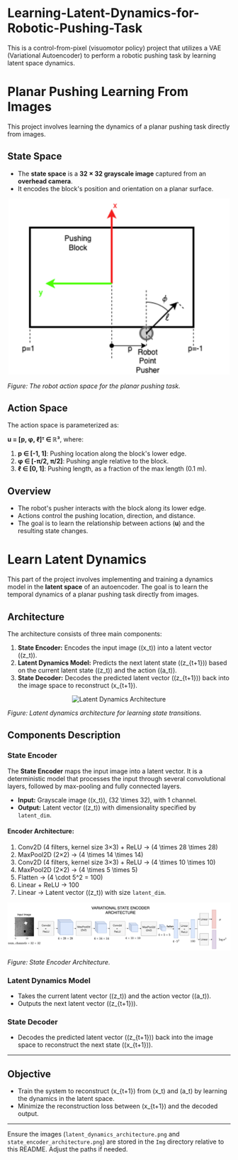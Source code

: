 # Learning-Latent-Dynamics-for-Robotic-Pushing-Task
This is a control-from-pixel (visuomotor policy) project that utilizes a VAE (Variational Autoencoder) to perform a robotic pushing task by learning latent space dynamics.

# Planar Pushing Learning From Images

This project involves learning the dynamics of a planar pushing task directly from images.

## State Space
- The **state space** is a **32 × 32 grayscale image** captured from an **overhead camera**.  
- It encodes the block's position and orientation on a planar surface.

<div align="center">
    <img src="Img/state_space.png" alt="State Space and Action Space" width="500px">
</div>

*Figure: The robot action space for the planar pushing task.*

## Action Space
The action space is parameterized as:

**u = [p, φ, ℓ]ᵀ ∈ ℝ³**, where:
1. **p ∈ [-1, 1]**: Pushing location along the block's lower edge.  
2. **φ ∈ [-π/2, π/2]**: Pushing angle relative to the block.  
3. **ℓ ∈ [0, 1]**: Pushing length, as a fraction of the max length (0.1 m).

## Overview
- The robot's pusher interacts with the block along its lower edge.
- Actions control the pushing location, direction, and distance.
- The goal is to learn the relationship between actions (**u**) and the resulting state changes.

# Learn Latent Dynamics

This part of the project involves implementing and training a dynamics model in the **latent space** of an autoencoder. The goal is to learn the temporal dynamics of a planar pushing task directly from images.

## Architecture

The architecture consists of three main components:
1. **State Encoder:** Encodes the input image (\(x_t\)) into a latent vector (\(z_t\)).
2. **Latent Dynamics Model:** Predicts the next latent state (\(z_{t+1}\)) based on the current latent state (\(z_t\)) and the action (\(a_t\)).
3. **State Decoder:** Decodes the predicted latent vector (\(z_{t+1}\)) back into the image space to reconstruct \(x_{t+1}\).

<div align="center">
    <img src="Img/latent_dynamics_architecture.png" alt="Latent Dynamics Architecture" width="600px">
</div>

*Figure: Latent dynamics architecture for learning state transitions.*

## Components Description

### State Encoder
The **State Encoder** maps the input image into a latent vector. It is a deterministic model that processes the input through several convolutional layers, followed by max-pooling and fully connected layers.

- **Input:** Grayscale image (\(x_t\)), \(32 \times 32\), with 1 channel.
- **Output:** Latent vector (\(z_t\)) with dimensionality specified by `latent_dim`.

#### Encoder Architecture:
1. Conv2D (4 filters, kernel size 3×3) + ReLU → \(4 \times 28 \times 28\)
2. MaxPool2D (2×2) → \(4 \times 14 \times 14\)
3. Conv2D (4 filters, kernel size 3×3) + ReLU → \(4 \times 10 \times 10\)
4. MaxPool2D (2×2) → \(4 \times 5 \times 5\)
5. Flatten → \(4 \cdot 5^2 = 100\)
6. Linear + ReLU → 100
7. Linear → Latent vector (\(z_t\)) with size `latent_dim`.

<div align="center">
    <img src="Img/arc1.png" alt="State Encoder Architecture" width="600px">
</div>

*Figure: State Encoder Architecture.*

### Latent Dynamics Model
- Takes the current latent vector (\(z_t\)) and the action vector (\(a_t\)).
- Outputs the next latent vector (\(z_{t+1}\)).

### State Decoder
- Decodes the predicted latent vector (\(z_{t+1}\)) back into the image space to reconstruct the next state (\(x_{t+1}\)).

---

## Objective
- Train the system to reconstruct \(x_{t+1}\) from \(x_t\) and \(a_t\) by learning the dynamics in the latent space.
- Minimize the reconstruction loss between \(x_{t+1}\) and the decoded output.

---

Ensure the images (`latent_dynamics_architecture.png` and `state_encoder_architecture.png`) are stored in the `Img` directory relative to this README. Adjust the paths if needed.
